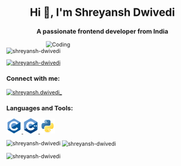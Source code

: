 <h1 align="center">Hi 👋, I'm Shreyansh Dwivedi</h1>
<h3 align="center">A passionate frontend developer from India</h3>
<img align="right" alt="Coding" width="400" src="https://cdn.dribbble.com/users/1162077/screenshots/3848914/programmer.gif">

<p align="left"> <img src="https://komarev.com/ghpvc/?username=shreyansh-dwivedi&label=Profile%20views&color=0e75b6&style=flat" alt="shreyansh-dwivedi" /> </p>

<p align="left"> <a href="https://github.com/ryo-ma/github-profile-trophy"><img src="https://github-profile-trophy.vercel.app/?username=shreyansh-dwivedi" alt="shreyansh-dwivedi" /></a> </p>

<h3 align="left">Connect with me:</h3>
<p align="left">
<a href="https://instagram.com/shreyansh.dwivedi_" target="blank"><img align="center" src="https://raw.githubusercontent.com/rahuldkjain/github-profile-readme-generator/master/src/images/icons/Social/instagram.svg" alt="shreyansh.dwivedi_" height="30" width="40" /></a>
</p>

<h3 align="left">Languages and Tools:</h3>
<p align="left"> <a href="https://www.cprogramming.com/" target="_blank" rel="noreferrer"> <img src="https://raw.githubusercontent.com/devicons/devicon/master/icons/c/c-original.svg" alt="c" width="40" height="40"/> </a> <a href="https://www.w3schools.com/cpp/" target="_blank" rel="noreferrer"> <img src="https://raw.githubusercontent.com/devicons/devicon/master/icons/cplusplus/cplusplus-original.svg" alt="cplusplus" width="40" height="40"/> </a> <a href="https://www.python.org" target="_blank" rel="noreferrer"> <img src="https://raw.githubusercontent.com/devicons/devicon/master/icons/python/python-original.svg" alt="python" width="40" height="40"/> </a> </p>

<p><img align="left" src="https://github-readme-stats.vercel.app/api/top-langs?username=shreyansh-dwivedi&show_icons=true&locale=en&layout=compact" alt="shreyansh-dwivedi" /></p>

<p>&nbsp;<img align="center" src="https://github-readme-stats.vercel.app/api?username=shreyansh-dwivedi&show_icons=true&locale=en" alt="shreyansh-dwivedi" /></p>

<p><img align="center" src="https://github-readme-streak-stats.herokuapp.com/?user=shreyansh-dwivedi&" alt="shreyansh-dwivedi" /></p>
